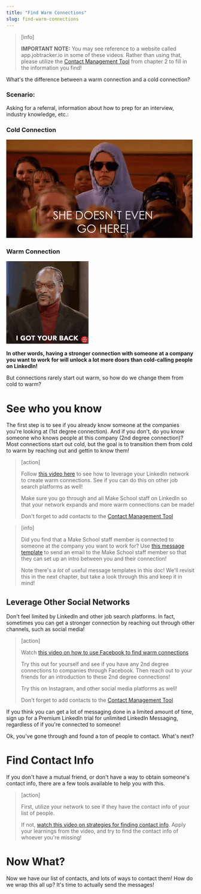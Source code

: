 ```yaml
---
title: "Find Warm Connections"
slug: find-warm-connections
---
```


> [info]
>
> **IMPORTANT NOTE:** You may see reference to a website called app.jobtracker.io in some of these videos. Rather than using that, please utilize the [Contact Management Tool](https://docs.google.com/spreadsheets/d/18T7xSIWxxOkWbGImLqHiOflepw2S6h-cM-1y4l9zrjQ/edit#gid=1184999698) from chapter 2 to fill in the information you find!

What's the difference between a warm connection and a cold connection?

### Scenario:

Asking for a referral, information about how to prep for an interview, industry knowledge, etc.:

### Cold Connection

![dont go here](assets/gohere.gif)

### Warm Connection

![got your back](assets/back.gif)

**In other words, having a stronger connection with someone at a company you want to work for will unlock a lot more doors than cold-calling people on LinkedIn!**

But connections rarely start out warm, so how do we change them from cold to warm?

# See who you know

The first step is to see if you already know someone at the companies you're looking at (1st degree connection). And if you don't, do you know someone who knows people at this company (2nd degree connection)? Most connections start out cold, but the goal is to transition them from cold to warm by reaching out and gettin to know them!

> [action]
>
> Follow [this video here](https://www.youtube.com/watch?v=zHcqFTXoiLU) to see how to leverage your LinkedIn network to create warm connections. See if you can do this on other job search platforms as well!
>
> Make sure you go through and all Make School staff on LinkedIn so that your network expands and more warm connections can be made!
>
> Don't forget to add contacts to the [Contact Management Tool](https://docs.google.com/spreadsheets/d/18T7xSIWxxOkWbGImLqHiOflepw2S6h-cM-1y4l9zrjQ/edit#gid=1184999698)

<!--  -->

> [info]
>
> Did you find that a Make School staff member is connected to someone at the company you want to work for? Use [this message template](https://docs.google.com/document/d/1FD52I6tKofC1zpZyLWmX1BCQw5WDPkmzimvDSK_E_nM/edit#heading=h.7noej9mqhlr6) to send an email to the Make School staff member so that they can set up an intro between you and their connection!
>
> Note there's a _lot_ of useful message templates in this doc! We'll revisit this in the next chapter, but take a look through this and keep it in mind!

## Leverage Other Social Networks

Don't feel limited by LinkedIn and other job search platforms. In fact, sometimes you can get a stronger connection by reaching out through other channels, such as social media!

> [action]
>
> Watch [this video on how to use Facebook to find warm connections](https://drive.google.com/file/d/1ngBQLZG0Q-ByJzW991Rn9yT7yVsvFI8U/view)
>
> Try this out for yourself and see if you have any 2nd degree connections to companies through Facebook. Then reach out to your friends for an introduction to these 2nd degree connections!
>
> Try this on Instagram, and other social media platforms as well!
>
> Don't forget to add contacts to the [Contact Management Tool](https://docs.google.com/spreadsheets/d/18T7xSIWxxOkWbGImLqHiOflepw2S6h-cM-1y4l9zrjQ/edit#gid=1184999698)

If you think you can get a lot of messaging done in a limited amount of time, sign up for a Premium LinkedIn trial for unlimited LinkedIn Messaging, regardless of if you're connected to someone!

Ok, you've gone through and found a ton of people to contact. What's next?

# Find Contact Info

If you don't have a mutual friend, or don't have a way to obtain someone's contact info, there are a few tools available to help you with this.

> [action]
>
> First, utilize your network to see if they have the contact info of your list of people.
>
> If not, [watch this video on strategies for finding contact info](https://www.youtube.com/watch?v=cW61Ke2S0EY). Apply your learnings from the video, and try to find the contact info of whoever you're missing!


# Now What?

Now we have our list of contacts, and lots of ways to contact them! How do we wrap this all up? It's time to actually send the messages!
